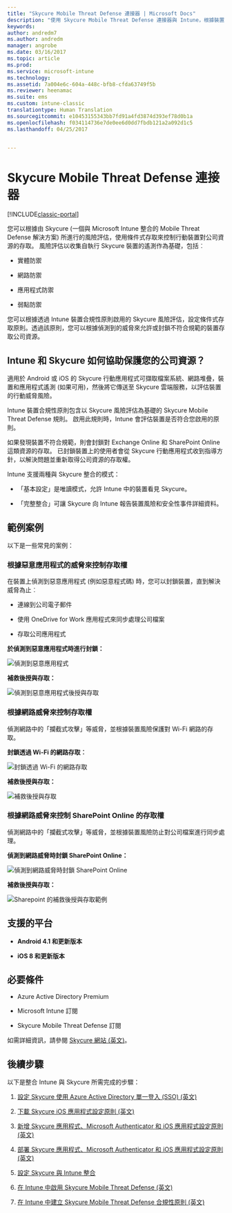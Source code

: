 ```yaml
---
title: "Skycure Mobile Threat Defense 連接器 | Microsoft Docs"
description: "使用 Skycure Mobile Threat Defense 連接器與 Intune，根據裝置、網路和應用程式風險，保護對公司資源的存取。"
keywords: 
author: andredm7
ms.author: andredm
manager: angrobe
ms.date: 03/16/2017
ms.topic: article
ms.prod: 
ms.service: microsoft-intune
ms.technology: 
ms.assetid: 7a004e6c-604a-448c-bfb8-cfda63749f5b
ms.reviewer: heenamac
ms.suite: ems
ms.custom: intune-classic
translationtype: Human Translation
ms.sourcegitcommit: e10453155343bb7fd91a4fd3874d393ef78d0b1a
ms.openlocfilehash: f034114736e7de0ee6d0dd7fbdb121a2a092d1c5
ms.lasthandoff: 04/25/2017


---
```


# <a name="skycure-mobile-threat-defense-connector"></a>Skycure Mobile Threat Defense 連接器

[!INCLUDE[classic-portal](../includes/classic-portal.md)]

您可以根據由 Skycure (一個與 Microsoft Intune 整合的 Mobile Threat Defense 解決方案) 所進行的風險評估，使用條件式存取來控制行動裝置對公司資源的存取。 風險評估以收集自執行 Skycure 裝置的遙測作為基礎，包括︰

-   實體防禦

-   網路防禦

-   應用程式防禦

-   弱點防禦

您可以根據透過 Intune 裝置合規性原則啟用的 Skycure 風險評估，設定條件式存取原則。透過該原則，您可以根據偵測到的威脅來允許或封鎖不符合規範的裝置存取公司資源。

## <a name="how-do-intune-and-skycure-help-protect-your-company-resources"></a>Intune 和 Skycure 如何協助保護您的公司資源？

適用於 Android 或 iOS 的 Skycure 行動應用程式可擷取檔案系統、網路堆疊，裝置和應用程式遙測 (如果可用)，然後將它傳送至 Skycure 雲端服務，以評估裝置的行動威脅風險。

Intune 裝置合規性原則包含以 Skycure 風險評估為基礎的 Skycure Mobile Threat Defense 規則。 啟用此規則時，Intune 會評估裝置是否符合您啟用的原則。

如果發現裝置不符合規範，則會封鎖對 Exchange Online 和 SharePoint Online 這類資源的存取。 已封鎖裝置上的使用者會從 Skycure 行動應用程式收到指導方針，以解決問題並重新取得公司資源的存取權。

Intune 支援兩種與 Skycure 整合的模式：

-   「基本設定」是唯讀模式，允許 Intune 中的裝置看見 Skycure。

-   「完整整合」可讓 Skycure 向 Intune 報告裝置風險和安全性事件詳細資料。

## <a name="sample-scenarios"></a>範例案例

以下是一些常見的案例：

### <a name="control-access-based-on-threats-from-malicious-apps"></a>根據惡意應用程式的威脅來控制存取權

在裝置上偵測到惡意應用程式 (例如惡意程式碼) 時，您可以封鎖裝置，直到解決威脅為止︰

-   連線到公司電子郵件

-   使用 OneDrive for Work 應用程式來同步處理公司檔案

-   存取公司應用程式

**於偵測到惡意應用程式時進行封鎖：**

![偵測到惡意應用程式](../media/mtp/skycure-arch-1.png)

**補救後授與存取：**

![偵測到惡意應用程式後授與存取](../media/mtp/skycure-arch-2.png)

### <a name="control-access-based-on-threat-to-network"></a>根據網路威脅來控制存取權

偵測網路中的「攔截式攻擊」等威脅，並根據裝置風險保護對 Wi-Fi 網路的存取。

**封鎖透過 Wi-Fi 的網路存取︰**

![封鎖透過 Wi-Fi 的網路存取](../media/mtp/skycure-arch-3.png)

**補救後授與存取：**

![補救後授與存取](../media/mtp/skycure-arch-4.png)

### <a name="control-access-to-sharepoint-online-based-on-threat-to-network"></a>根據網路威脅來控制 SharePoint Online 的存取權

偵測網路中的「攔截式攻擊」等威脅，並根據裝置風險防止對公司檔案進行同步處理。

**偵測到網路威脅時封鎖 SharePoint Online：**

![偵測到網路威脅時封鎖 SharePoint Online](../media/mtp/skycure-arch-5.png)

**補救後授與存取：**

![Sharepoint 的補救後授與存取範例](../media/mtp/skycure-arch-6.png)

## <a name="supported-platforms"></a>支援的平台

-   **Android 4.1 和更新版本**

-   **iOS 8 和更新版本**

## <a name="pre-requisites"></a>必要條件

-   Azure Active Directory Premium

-   Microsoft Intune 訂閱

-   Skycure Mobile Threat Defense 訂閱

如需詳細資訊，請參閱 [Skycure 網站 (英文)](https://www.skycure.com/skycure-microsoft-integration/)。

## <a name="next-steps"></a>後續步驟

以下是整合 Intune 與 Skycure 所需完成的步驟：

1.  [設定 Skycure 使用 Azure Active Directory 單一登入 (SSO) (英文)](https://docs.microsoft.com/intune/deploy-use/configure-skycure-to-use-azure-active-directory-single-sign-on)

2.  [下載 Skycure iOS 應用程式設定原則 (英文)](https://docs.microsoft.com/intune/deploy-use/download-skycure-ios-app-configuration-policy)

3.  [新增 Skycure 應用程式、Microsoft Authenticator 和 iOS 應用程式設定原則 (英文)](https://docs.microsoft.com/intune/deploy-use/add-skycure-apps-microsoft-authenticator-and-ios-app-configuration-policy)

4.  [部署 Skycure 應用程式、Microsoft Authenticator 和 iOS 應用程式設定原則 (英文)](https://docs.microsoft.com/intune/deploy-use/deploy-skycure-apps-microsoft-authenticator-app-and-ios-app-configuration-policy)

5.  [設定 Skycure 與 Intune 整合](https://docs.microsoft.com/intune/deploy-use/setup-the-skycure-integration-with-Intune)

6.  [在 Intune 中啟用 Skycure Mobile Threat Defense (英文)](https://docs.microsoft.com/intune/deploy-use/enable-skycure-mobile-threat-defense-in-intune)

7.  [在 Intune 中建立 Skycure Mobile Threat Defense 合規性原則 (英文)](https://docs.microsoft.com/intune/deploy-use/create-skycure-mobile-threat-defense-compliance-policy)


